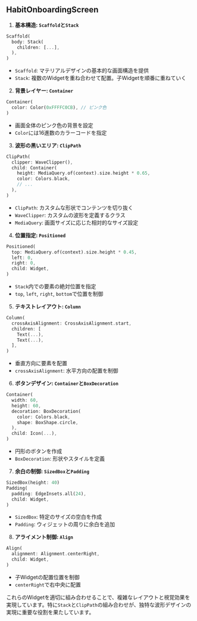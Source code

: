 ## HabitOnboardingScreen

1. **基本構造: `Scaffold`と`Stack`**
```dart
Scaffold(
  body: Stack(
    children: [...],
  ),
)
```
- `Scaffold`: マテリアルデザインの基本的な画面構造を提供
- `Stack`: 複数のWidgetを重ね合わせて配置。子Widgetを順番に重ねていく

2. **背景レイヤー: `Container`**
```dart
Container(
  color: Color(0xFFFFC0CB), // ピンク色
)
```
- 画面全体のピンク色の背景を設定
- `Color`には16進数のカラーコードを指定

3. **波形の黒いエリア: `ClipPath`**
```dart
ClipPath(
  clipper: WaveClipper(),
  child: Container(
    height: MediaQuery.of(context).size.height * 0.65,
    color: Colors.black,
    // ...
  ),
)
```
- `ClipPath`: カスタムな形状でコンテンツを切り抜く
- `WaveClipper`: カスタムの波形を定義するクラス
- `MediaQuery`: 画面サイズに応じた相対的なサイズ設定

4. **位置指定: `Positioned`**
```dart
Positioned(
  top: MediaQuery.of(context).size.height * 0.45,
  left: 0,
  right: 0,
  child: Widget,
)
```
- `Stack`内での要素の絶対位置を指定
- `top`, `left`, `right`, `bottom`で位置を制御

5. **テキストレイアウト: `Column`**
```dart
Column(
  crossAxisAlignment: CrossAxisAlignment.start,
  children: [
    Text(...),
    Text(...),
  ],
)
```
- 垂直方向に要素を配置
- `crossAxisAlignment`: 水平方向の配置を制御

6. **ボタンデザイン: `Container`と`BoxDecoration`**
```dart
Container(
  width: 60,
  height: 60,
  decoration: BoxDecoration(
    color: Colors.black,
    shape: BoxShape.circle,
  ),
  child: Icon(...),
)
```
- 円形のボタンを作成
- `BoxDecoration`: 形状やスタイルを定義

7. **余白の制御: `SizedBox`と`Padding`**
```dart
SizedBox(height: 40)
Padding(
  padding: EdgeInsets.all(24),
  child: Widget,
)
```
- `SizedBox`: 特定のサイズの空白を作成
- `Padding`: ウィジェットの周りに余白を追加

8. **アライメント制御: `Align`**
```dart
Align(
  alignment: Alignment.centerRight,
  child: Widget,
)
```
- 子Widgetの配置位置を制御
- `centerRight`で右中央に配置

これらのWidgetを適切に組み合わせることで、複雑なレイアウトと視覚効果を実現しています。特に`Stack`と`ClipPath`の組み合わせが、独特な波形デザインの実現に重要な役割を果たしています。